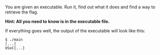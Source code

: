 You are given an executable.
Run it, find out what it does and find a way to retrieve the flag.

**Hint: All you need to know is in the executable file.**

If everything goes well, the output of the executable will look like this:

```console
$ ./main
[...]
USoC{...}
```
